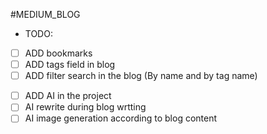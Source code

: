 #MEDIUM_BLOG

- TODO:

<!-- TODO: -->

- [ ] ADD bookmarks
- [ ] ADD tags field in blog
- [ ] ADD filter search in the blog (By name and by tag name)

<!-- TODO:- EXTRAS -->

- [ ] ADD AI in the project
- [ ] AI rewrite during blog wrtting
- [ ] AI image generation according to blog content
